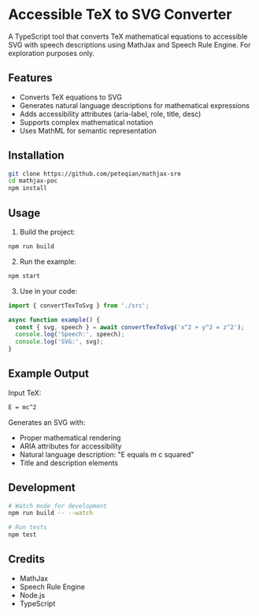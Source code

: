 # Accessible TeX to SVG Converter

A TypeScript tool that converts TeX mathematical equations to accessible SVG with speech descriptions using MathJax and Speech Rule Engine. For exploration purposes only.

## Features

- Converts TeX equations to SVG
- Generates natural language descriptions for mathematical expressions
- Adds accessibility attributes (aria-label, role, title, desc)
- Supports complex mathematical notation
- Uses MathML for semantic representation

## Installation

```bash
git clone https://github.com/peteqian/mathjax-sre
cd mathjax-poc
npm install
```

## Usage

1. Build the project:

```bash
npm run build
```

2. Run the example:

```bash
npm start
```

3. Use in your code:

```typescript
import { convertTexToSvg } from './src';

async function example() {
  const { svg, speech } = await convertTexToSvg('x^2 + y^2 = z^2');
  console.log('Speech:', speech);
  console.log('SVG:', svg);
}
```

## Example Output

Input TeX:

```tex
E = mc^2
```

Generates an SVG with:

- Proper mathematical rendering
- ARIA attributes for accessibility
- Natural language description: "E equals m c squared"
- Title and description elements

## Development

```bash
# Watch mode for development
npm run build -- --watch

# Run tests
npm test
```

## Credits

- MathJax
- Speech Rule Engine
- Node.js
- TypeScript
